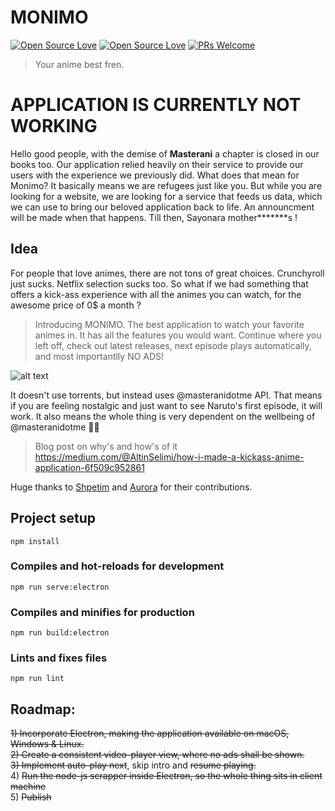# MONIMO
[![Open Source Love](https://badges.frapsoft.com/os/v1/open-source.svg?v=102)](https://github.com/ellerbrock/open-source-badge/)
[![Open Source Love](https://badges.frapsoft.com/os/mit/mit.svg?v=102)](https://github.com/ellerbrock/open-source-badge/)
[![PRs Welcome](https://img.shields.io/badge/PRs-welcome-brightgreen.svg?style=flat-square)](http://makeapullrequest.com)

> Your anime best fren.

# APPLICATION IS CURRENTLY NOT WORKING
Hello good people, with the demise of **Masterani** a chapter is closed in our books too. Our application relied heavily on their service to provide our users with the experience we previously did. 
What does that mean for Monimo?
It basically means we are refugees just like you. But while you are looking for a website, we are looking for a service that feeds us data, which we can use to bring our beloved application back to life.
An announcment will be made when that happens. Till then, Sayonara mother*******s !

## Idea
For people that love animes, there are not tons of great choices. Crunchyroll just sucks. Netflix selection sucks too. So what if we had something that offers a kick-ass experience with all the animes you can watch, for the awesome price of 0$ a month ?

> Introducing MONIMO. The best application to watch your favorite animes in. It has all the features you would want. Continue where you left off, check out latest releases, next episode plays automatically, and most importantlly NO ADS! 

![alt text](https://i.imgur.com/fIZJ33V.png, "Main Page")

It doesn't use torrents, but instead uses @masteranidotme API. That means if you are feeling nostalgic and just want to see Naruto's first episode, it will work.  It also means the whole thing is very dependent on the wellbeing of @masteranidotme 🙌🏻

> Blog post on why's and how's of it https://medium.com/@AltinSelimi/how-i-made-a-kickass-anime-application-6f509c952861

Huge thanks to [Shpetim](https://github.com/shpetimselaci) and [Aurora](https://github.com/boredalis) for their contributions.

## Project setup
```
npm install
```

### Compiles and hot-reloads for development
```
npm run serve:electron
```

### Compiles and minifies for production
```
npm run build:electron
```

### Lints and fixes files
```
npm run lint
```

## Roadmap:
~~1) Incorporate Electron, making the application available on macOS, Windows & Linux.~~</br>
~~2) Create a consistent video-player view, where no ads shall be shown.~~</br>
~~3) Implement auto-play next~~, skip intro and ~~resume playing.~~</br>
4) ~~Run the node-js scrapper inside Electron, so the whole thing sits in client machine~~</br>
5) ~~Publish~~</br>
